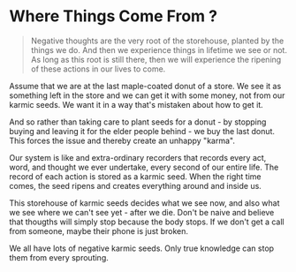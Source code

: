 # Where Things Come From ?

> Negative thoughts are the very root of the storehouse, planted by the things we do. And then we experience things in lifetime we see or not. As long as this root is still there, then we will experience the ripening of these actions in our lives to come.

Assume that we are at the last maple-coated donut of a store. We see it as something left in the store and we can get it with some money, not from our karmic seeds. We want it in a way that's mistaken about how to get it.

And so rather than taking care to plant seeds for a donut - by stopping buying and leaving it for the elder people behind - we buy the last donut. This forces the issue and thereby create an unhappy "karma".

Our system is like and extra-ordinary recorders that records every act, word, and thought we ever undertake, every second of our entire life. The record of each action is stored as a karmic seed. When the right time comes, the seed ripens and creates everything around and inside us.

This storehouse of karmic seeds decides what we see now, and also what we see where we can't see yet - after we die. Don't be naive and believe that thougths will simply stop because the body stops. If we don't get a call from someone, maybe their phone is just broken.

We all have lots of negative karmic seeds. Only true knowledge can stop them from every sprouting.
